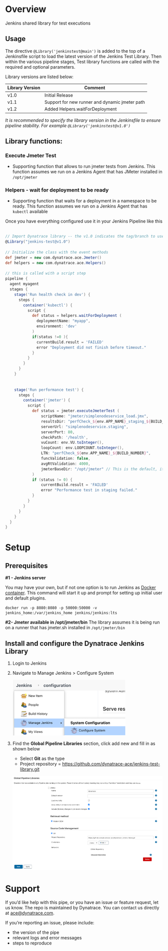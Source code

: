 # Overview

Jenkins shared library for test executions

## Usage

The directive `@Library('jenkinstest@main')` is added to the top of a Jenkinsfile script to load the latest version of the Jenkins Test Library. Then within the various pipeline stages, Test library functions are called with the required and optional parameters.

Library versions are listed below:  

| Library Version | Comment |
| --------------- | ------- |
| v1.0 | Initial Release |
| v1.1 | Support for new runner and dynamic jmeter path |
| v1.2 | Added Helpers.waitForDeployment |


*It is recommended to specify the library version in the Jenkinsfile to ensure pipeline stability. For example `@Library('jenkinstest@v1.0')`*

## Library functions:

### Execute Jmeter Test
  * Supporting function that allows to run jmeter tests from Jenkins. This function assumes we run on a Jenkins Agent that has JMeter installed in `/opt/jmeter`

### Helpers - wait for deployment to be ready
  * Supporting function that waits for a deployment in a namespace to be ready. This function assumes we run on a Jenkins Agent that has `kubectl` available

Once you have everything configured use it in your Jenkins Pipeline like this

```groovy

// Import Dynatrace library -- the v1.0 indicates the tag/branch to use.
@Library("jenkins-test@v1.0")

// Initialize the class with the event methods
def jmeter = new com.dynatrace.ace.Jmeter()
def helpers = new com.dynatrace.ace.Helpers()

// this is called with a script step
pipeline {
  agent myagent
  stages {
    stage('Run health check in dev') {
      steps {
        container('kubectl') {
          script {
            def status = helpers.waitForDeployment (
              deploymentName: "myapp",
              environment: 'dev'
            )
            if(status !=0 ){
              currentBuild.result = 'FAILED'
              error "Deployment did not finish before timeout."
            }
          }
        }
      }
    }
    
    
    stage('Run performance test') {
      steps {
        container('jmeter') {
          script {
            def status = jmeter.executeJmeterTest ( 
                scriptName: "jmeter/simplenodeservice_load.jmx",
                resultsDir: "perfCheck_${env.APP_NAME}_staging_${BUILD_NUMBER}",
                serverUrl: "simplenodeservice.staging", 
                serverPort: 80,
                checkPath: '/health',
                vuCount: env.VU.toInteger(),
                loopCount: env.LOOPCOUNT.toInteger(),
                LTN: "perfCheck_${env.APP_NAME}_${BUILD_NUMBER}",
                funcValidation: false,
                avgRtValidation: 4000,
                jmeterBaseDir: "/opt/jmeter" // This is the default, it can be overwritten by changing this variable
            )
            if (status != 0) {
                currentBuild.result = 'FAILED'
                error "Performance test in staging failed."
            }
          }
        }
      }
    }
  }
}

```

# Setup

## Prerequisites

**#1 - Jenkins server**  

You may have your own, but if not one option is to run Jenkins as [Docker container](https://github.com/jenkinsci/docker/blob/master/README.md).  This command will start it up and prompt for setting up initial user and default plugins.
```
docker run -p 8080:8080 -p 50000:50000 -v jenkins_home:/var/jenkins_home jenkins/jenkins:lts
```

**#2- Jmeter available in /opt/jmeter/bin**
The library assumes it is being run on a runner that has jmeter.sh installed in `/opt/jmeter/bin`

## Install and configure the Dynatrace Jenkins Library

1. Login to Jenkins 
1. Navigate to Manage Jenkins > Configure System

    ![](./images/config-menu.png)

1. Find the **Global Pipeline Libraries** section, click add new and fill in as shown below

    * Select **Git** as the type
    * Project repository = https://github.com/dynatrace-ace/jenkins-test-library.git

    ![](./images/config-lib.png)

# Support

If you’d like help with this pipe, or you have an issue or feature request, let us know. The repo is maintained by Dynatrace. You can contact us directly at ace@dynatrace.com.

If you’re reporting an issue, please include:

* the version of the pipe
* relevant logs and error messages
* steps to reproduce
